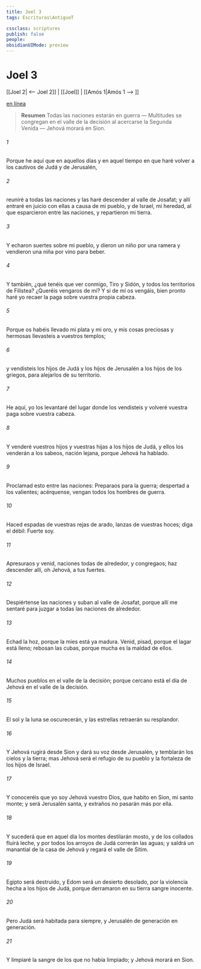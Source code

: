 ```yaml
---
title: Joel 3
tags: Escrituras\AntiguoT

cssclass: scriptures
publish: false
people:
obsidianUIMode: preview
---
```


# Joel 3
[[Joel 2| <-- Joel 2]] | [[Joel]] | [[Amós 1|Amós 1 --> ]]

[en línea](https://churchofjesuschrist.org/study/scriptures/ot/joel/3?lang=spa)

> __Resumen__
Todas las naciones estarán en guerra — Multitudes se congregan en el valle de la decisión al acercarse la Segunda Venida — Jehová morará en Sion.

###### 1 
Porque he aquí que en aquellos días y en aquel tiempo en que haré volver a los cautivos de Judá y de Jerusalén,

###### 2 
reuniré a todas las naciones y las haré descender al valle de Josafat; y allí entraré en juicio con ellas a causa de mi pueblo, y de Israel, mi heredad, al que esparcieron entre las naciones, y repartieron mi tierra.

###### 3 
Y echaron suertes sobre mi pueblo, y dieron un niño por una ramera y vendieron una niña por vino para beber.

###### 4 
Y también, ¿qué tenéis que ver conmigo, Tiro y Sidón, y todos los territorios de Filistea? ¿Queréis vengaros de mí? Y si de mí os vengáis, bien pronto haré yo recaer la paga sobre vuestra propia cabeza.

###### 5 
Porque os habéis llevado mi plata y mi oro, y mis cosas preciosas y hermosas llevasteis a vuestros templos;

###### 6 
y vendisteis los hijos de Judá y los hijos de Jerusalén a los hijos de los griegos, para alejarlos de su territorio.

###### 7 
He aquí, yo los levantaré del lugar donde los vendisteis y volveré vuestra paga sobre vuestra cabeza.

###### 8 
Y venderé vuestros hijos y vuestras hijas a los hijos de Judá, y ellos los venderán a los sabeos, nación lejana, porque Jehová ha hablado.

###### 9 
Proclamad esto entre las naciones: Preparaos para la guerra; despertad a los valientes; acérquense, vengan todos los hombres de guerra.

###### 10 
Haced espadas de vuestras rejas de arado, lanzas de vuestras hoces; diga el débil: Fuerte soy.

###### 11 
Apresuraos y venid, naciones todas de alrededor, y congregaos; haz descender allí, oh Jehová, a tus fuertes.

###### 12 
Despiértense las naciones y suban al valle de Josafat, porque allí me sentaré para juzgar a todas las naciones de alrededor.

###### 13 
Echad la hoz, porque la mies está ya madura. Venid, pisad, porque el lagar está lleno; rebosan las cubas, porque mucha es la maldad de ellos.

###### 14 
Muchos pueblos en el valle de la decisión; porque cercano está el día de Jehová en el valle de la decisión.

###### 15 
El sol y la luna se oscurecerán, y las estrellas retraerán su resplandor.

###### 16 
Y Jehová rugirá desde Sion y dará su voz desde Jerusalén, y temblarán los cielos y la tierra; mas Jehová será el refugio de su pueblo y la fortaleza de los hijos de Israel.

###### 17 
Y conoceréis que yo soy Jehová vuestro Dios, que habito en Sion, mi santo monte; y será Jerusalén santa, y extraños no pasarán más por ella.

###### 18 
Y sucederá que en aquel día los montes destilarán mosto, y de los collados fluirá leche, y por todos los arroyos de Judá correrán las aguas; y saldrá un manantial de la casa de Jehová y regará el valle de Sitim.

###### 19 
Egipto será destruido, y Edom será un desierto desolado, por la violencia hecha a los hijos de Judá, porque derramaron en su tierra sangre inocente.

###### 20 
Pero Judá será habitada para siempre, y Jerusalén de generación en generación.

###### 21 
Y limpiaré la sangre de los que no había limpiado; y Jehová morará en Sion.

